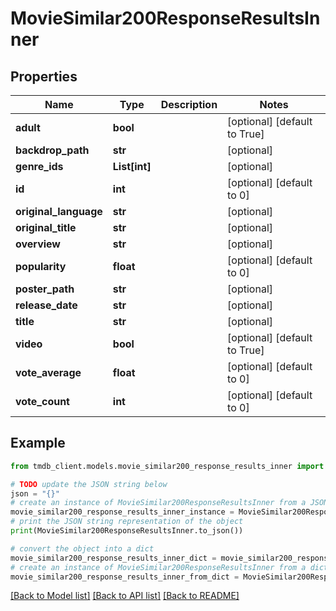 # MovieSimilar200ResponseResultsInner


## Properties

Name | Type | Description | Notes
------------ | ------------- | ------------- | -------------
**adult** | **bool** |  | [optional] [default to True]
**backdrop_path** | **str** |  | [optional] 
**genre_ids** | **List[int]** |  | [optional] 
**id** | **int** |  | [optional] [default to 0]
**original_language** | **str** |  | [optional] 
**original_title** | **str** |  | [optional] 
**overview** | **str** |  | [optional] 
**popularity** | **float** |  | [optional] [default to 0]
**poster_path** | **str** |  | [optional] 
**release_date** | **str** |  | [optional] 
**title** | **str** |  | [optional] 
**video** | **bool** |  | [optional] [default to True]
**vote_average** | **float** |  | [optional] [default to 0]
**vote_count** | **int** |  | [optional] [default to 0]

## Example

```python
from tmdb_client.models.movie_similar200_response_results_inner import MovieSimilar200ResponseResultsInner

# TODO update the JSON string below
json = "{}"
# create an instance of MovieSimilar200ResponseResultsInner from a JSON string
movie_similar200_response_results_inner_instance = MovieSimilar200ResponseResultsInner.from_json(json)
# print the JSON string representation of the object
print(MovieSimilar200ResponseResultsInner.to_json())

# convert the object into a dict
movie_similar200_response_results_inner_dict = movie_similar200_response_results_inner_instance.to_dict()
# create an instance of MovieSimilar200ResponseResultsInner from a dict
movie_similar200_response_results_inner_from_dict = MovieSimilar200ResponseResultsInner.from_dict(movie_similar200_response_results_inner_dict)
```
[[Back to Model list]](../README.md#documentation-for-models) [[Back to API list]](../README.md#documentation-for-api-endpoints) [[Back to README]](../README.md)


